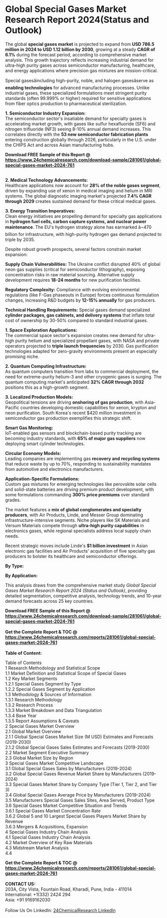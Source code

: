 <h1>Global Special Gases Market Research Report 2024(Status and Outlook)</h1><p>The global <strong>special gases market</strong> is projected to expand from <strong>USD 786.5 million in 2024 to USD 1.12 billion by 2030</strong>, growing at a steady <strong>CAGR of 6.1%</strong> during the forecast period, according to comprehensive market analysis. This growth trajectory reflects increasing industrial demand for ultra-high purity gases across semiconductor manufacturing, healthcare, and energy applications where precision gas mixtures are mission-critical.</p><p>Special gasesâincluding high-purity, noble, and halogen gasesâserve as <strong>enabling technologies</strong> for advanced manufacturing processes. Unlike industrial gases, these specialized formulations meet stringent purity standards (often 99.999% or higher) required for sensitive applications from fiber optics production to pharmaceutical sterilization.</p><p><strong>1. Semiconductor Industry Expansion:</strong><br>  
The semiconductor sector's insatiable demand for specialty gases is accelerating market growth, with gases like sulfur hexafluoride (SF6) and nitrogen trifluoride (NF3) seeing 8-10% annual demand increases. This correlates directly with the <strong>53 new semiconductor fabrication plants</strong> entering construction globally through 2026, particularly in the U.S. under the CHIPS Act and across Asian manufacturing hubs.</p><div><b>Download FREE Sample of this Report @ 
            <a href="https://www.24chemicalresearch.com/download-sample/281061/global-special-gases-market-2024-761">
            https://www.24chemicalresearch.com/download-sample/281061/global-special-gases-market-2024-761</a></b></div><br><p><strong>2. Medical Technology Advancements:</strong><br>
Healthcare applications now account for <strong>28% of the noble gases segment</strong>, driven by expanding use of xenon in medical imaging and helium in MRI systems. The global diagnostic imaging market's projected <strong>7.4% CAGR through 2029</strong> creates sustained demand for these critical medical gases.</p><p><strong>3. Energy Transition Imperatives:</strong><br>
Clean energy initiatives are propelling demand for specialty gas applications in <strong>hydrogen fuel cells, carbon capture systems, and nuclear power maintenance</strong>. The EU's hydrogen strategy alone has earmarked â¬470 billion for infrastructure, with high-purity hydrogen gas demand projected to triple by 2035.</p><p>Despite robust growth prospects, several factors constrain market expansion:</p><p><strong>Supply Chain Vulnerabilities:</strong> The Ukraine conflict disrupted 40% of global neon gas supplies (critical for semiconductor lithography), exposing concentration risks in raw material sourcing. Alternative supply development requires <strong>18-24 months</strong> for new purification facilities.</p><p><strong>Regulatory Complexity:</strong> Compliance with evolving environmental regulations (like F-Gas phaseouts in Europe) forces continuous formulation changes, increasing R&amp;D budgets by <strong>12-15% annually</strong> for gas producers.</p><p><strong>Technical Handling Requirements:</strong> Special gases demand specialized <strong>cylinder packages, gas cabinets, and delivery systems</strong> that inflate total cost of ownership by 30-50% compared to standard industrial gases.</p><p><strong>1. Space Exploration Applications:</strong><br>
The commercial space sector's expansion creates new demand for ultra-high purity helium and specialized propellant gases, with NASA and private operators projected to <strong>triple launch frequencies</strong> by 2030. Gas purification technologies adapted for zero-gravity environments present an especially promising niche.</p><p><strong>2. Quantum Computing Infrastructure:</strong><br>
As quantum computers transition from labs to commercial deployment, the need for extreme-purity helium-3 and other cryogenic gases is surging. The quantum computing market's anticipated <strong>32% CAGR through 2032</strong> positions this as a high-growth segment.</p><p><strong>3. Localized Production Models:</strong><br>
Geopolitical tensions are driving <strong>onshoring of gas production</strong>, with Asia-Pacific countries developing domestic capabilities for xenon, krypton and neon purification. South Korea's recent $420 million investment in semiconductor gas production exemplifies this strategic shift.</p><p><strong>Smart Gas Monitoring:</strong><br>
	IoT-enabled gas sensors and blockchain-based purity tracking are becoming industry standards, with <strong>65% of major gas suppliers</strong> now deploying smart cylinder technologies.</p><p><strong>Circular Economy Models:</strong><br>
	Leading companies are implementing gas <strong>recovery and recycling systems</strong> that reduce waste by up to 70%, responding to sustainability mandates from automotive and electronics manufacturers.</p><p><strong>Application-Specific Formulations:</strong><br>
	Custom gas mixtures for emerging technologies like perovskite solar cells and solid-state batteries are driving premium product development, with some formulations commanding <strong>300% price premiums</strong> over standard grades.</p><p>The market features a <strong>mix of global conglomerates and specialty producers</strong>, with Air Products, Linde, and Messer Group dominating infrastructure-intensive segments. Niche players like SK Materials and Versum Materials compete through <strong>ultra-high purity capabilities</strong> in electronics gases, while regional specialists address local supply chain needs.</p><p>Recent strategic moves include Linde's <strong>$1 billion investment</strong> in Asian electronic gas facilities and Air Products' acquisition of five specialty gas producers to bolster its healthcare and semiconductor offerings.</p><p><strong>By Type:</strong></p><p><strong>By Application:</strong></p><p>This analysis draws from the comprehensive market study <em>Global Special Gases Market Research Report 2024 (Status and Outlook)</em>, providing detailed segmentation, competitive analysis, technology trends, and 10-year demand forecasts across 25 key countries.</p><div><b>Download FREE Sample of this Report @ 
            <a href="https://www.24chemicalresearch.com/download-sample/281061/global-special-gases-market-2024-761">
            https://www.24chemicalresearch.com/download-sample/281061/global-special-gases-market-2024-761</a></b></div><br><div><b>Get the Complete Report & TOC @ 
            <a href="https://www.24chemicalresearch.com/reports/281061/global-special-gases-market-2024-761">
            https://www.24chemicalresearch.com/reports/281061/global-special-gases-market-2024-761</a></b></div><br>
            <b>Table of Content:</b><p>Table of Contents<br />
 1 Research Methodology and Statistical Scope<br />
 1.1 Market Definition and Statistical Scope of Special Gases<br />
 1.2 Key Market Segments<br />
 1.2.1 Special Gases Segment by Type<br />
 1.2.2 Special Gases Segment by Application<br />
 1.3 Methodology & Sources of Information<br />
 1.3.1 Research Methodology<br />
 1.3.2 Research Process<br />
 1.3.3 Market Breakdown and Data Triangulation<br />
 1.3.4 Base Year<br />
 1.3.5 Report Assumptions & Caveats<br />
 2 Special Gases Market Overview<br />
 2.1 Global Market Overview<br />
 2.1.1 Global Special Gases Market Size (M USD) Estimates and Forecasts (2019-2030)<br />
 2.1.2 Global Special Gases Sales Estimates and Forecasts (2019-2030)<br />
 2.2 Market Segment Executive Summary<br />
 2.3 Global Market Size by Region<br />
 3 Special Gases Market Competitive Landscape<br />
 3.1 Global Special Gases Sales by Manufacturers (2019-2024)<br />
 3.2 Global Special Gases Revenue Market Share by Manufacturers (2019-2024)<br />
 3.3 Special Gases Market Share by Company Type (Tier 1, Tier 2, and Tier 3)<br />
 3.4 Global Special Gases Average Price by Manufacturers (2019-2024)<br />
 3.5 Manufacturers Special Gases Sales Sites, Area Served, Product Type<br />
 3.6 Special Gases Market Competitive Situation and Trends<br />
 3.6.1 Special Gases Market Concentration Rate<br />
 3.6.2 Global 5 and 10 Largest Special Gases Players Market Share by Revenue<br />
 3.6.3 Mergers & Acquisitions, Expansion<br />
 4 Special Gases Industry Chain Analysis<br />
 4.1 Special Gases Industry Chain Analysis<br />
 4.2 Market Overview of Key Raw Materials<br />
 4.3 Midstream Market Analysis<br />
 4.4 </p><div><b>Get the Complete Report & TOC @ 
            <a href="https://www.24chemicalresearch.com/reports/281061/global-special-gases-market-2024-761">
            https://www.24chemicalresearch.com/reports/281061/global-special-gases-market-2024-761</a></b></div><br><b>CONTACT US:</b><br>
            203A, City Vista, Fountain Road, Kharadi, Pune, India - 411014<br>
            International: +1(332) 2424 294<br>
            Asia: +91 9169162030 <br><br>
            Follow Us On LinkedIn: <a href="https://www.linkedin.com/company/24chemicalresearch/">24ChemicalResearch LinkedIn</a>
